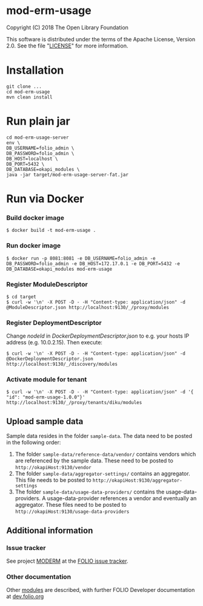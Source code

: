 # mod-erm-usage

Copyright (C) 2018 The Open Library Foundation

This software is distributed under the terms of the Apache License,
Version 2.0. See the file "[LICENSE](LICENSE)" for more information.


# Installation

```
git clone ...
cd mod-erm-usage
mvn clean install
```

# Run plain jar

```
cd mod-erm-usage-server
env \
DB_USERNAME=folio_admin \
DB_PASSWORD=folio_admin \
DB_HOST=localhost \
DB_PORT=5432 \
DB_DATABASE=okapi_modules \
java -jar target/mod-erm-usage-server-fat.jar
```

# Run via Docker

### Build docker image

```
$ docker build -t mod-erm-usage .
```

### Run docker image
```
$ docker run -p 8081:8081 -e DB_USERNAME=folio_admin -e DB_PASSWORD=folio_admin -e DB_HOST=172.17.0.1 -e DB_PORT=5432 -e DB_DATABASE=okapi_modules mod-erm-usage
```

### Register ModuleDescriptor

```
$ cd target
$ curl -w '\n' -X POST -D - -H "Content-type: application/json" -d @ModuleDescriptor.json http://localhost:9130/_/proxy/modules
```

### Register DeploymentDescriptor

Change _nodeId_ in _DockerDeploymentDescriptor.json_ to e.g. your hosts IP address (e.g. 10.0.2.15). Then execute:

```
$ curl -w '\n' -X POST -D - -H "Content-type: application/json" -d @DockerDeploymentDescriptor.json http://localhost:9130/_/discovery/modules
```

### Activate module for tenant

```
$ curl -w '\n' -X POST -D - -H "Content-type: application/json" -d '{ "id": "mod-erm-usage-1.0.0"}' http://localhost:9130/_/proxy/tenants/diku/modules
```

## Upload sample data

Sample data resides in the folder `sample-data`. The data need to be posted in the following order:

1. The folder `sample-data/reference-data/vendor/` contains vendors which are referenced by the sample data. These need to be posted to `http://okapiHost:9130/vendor`
2. The folder `sample-data/aggregator-settings/` contains an aggregator. This file needs to be posted to `http://okapiHost:9130/aggregator-settings`
3. The folder `sample-data/usage-data-providers/` contains the usage-data-providers. A usage-data-provider references a vendor and eventually an aggregator. These files need to be posted to `http://okapiHost:9130/usage-data-providers`

## Additional information

### Issue tracker

See project [MODERM](https://issues.folio.org/browse/MODERM)
at the [FOLIO issue tracker](https://dev.folio.org/guidelines/issue-tracker).

### Other documentation

Other [modules](https://dev.folio.org/source-code/#server-side) are described,
with further FOLIO Developer documentation at [dev.folio.org](https://dev.folio.org/)


